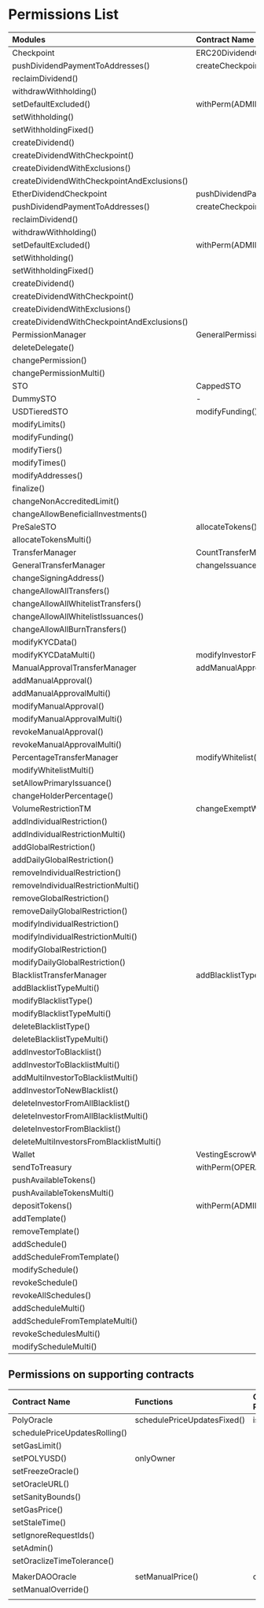 # Permissions List

|  Modules |  Contract Name |  Functions |  Current Permissions |
| :--- | :--- | :--- | :--- |
|  Checkpoint | ERC20DividendCheckpoint | pushDividendPayment\(\) |  withPerm\(OPERATOR\) |
| pushDividendPaymentToAddresses\(\) |  createCheckpoint\(\) |  |  |
|  reclaimDividend\(\) |  |  |  |
|  withdrawWithholding\(\) |  |  |  |
|  setDefaultExcluded\(\) |  withPerm\(ADMIN\) |  |  |
|  setWithholding\(\) |  |  |  |
|  setWithholdingFixed\(\) |  |  |  |
|  createDividend\(\) |  |  |  |
|  createDividendWithCheckpoint\(\) |  |  |  |
|  createDividendWithExclusions\(\) |  |  |  |
|  createDividendWithCheckpointAndExclusions\(\) |  |  |  |
| EtherDividendCheckpoint | pushDividendPayment\(\) |  withPerm\(OPERATOR\) |  |
| pushDividendPaymentToAddresses\(\) |  createCheckpoint\(\) |  |  |
|  reclaimDividend\(\) |  |  |  |
|  withdrawWithholding\(\) |  |  |  |
|  setDefaultExcluded\(\) |  withPerm\(ADMIN\) |  |  |
|  setWithholding\(\) |  |  |  |
|  setWithholdingFixed\(\) |  |  |  |
|  createDividend\(\) |  |  |  |
|  createDividendWithCheckpoint\(\) |  |  |  |
|  createDividendWithExclusions\(\) |  |  |  |
|  createDividendWithCheckpointAndExclusions\(\) |  |  |  |
|  PermissionManager | GeneralPermissionManager | addDelegate\(\) |  withPerm\(ADMIN\) |
|  deleteDelegate\(\) |  |  |  |
|  changePermission\(\) |  |  |  |
|  changePermissionMulti\(\) |  |  |  |
| STO | CappedSTO |  - |  - |
| DummySTO |  - |  - |  |
|  USDTieredSTO |  modifyFunding\(\) |  onlyOwner |  |
|  modifyLimits\(\) |  |  |  |
|  modifyFunding\(\) |  |  |  |
|  modifyTiers\(\) |  |  |  |
|  modifyTimes\(\) |  |  |  |
|  modifyAddresses\(\) |  |  |  |
|  finalize\(\) |  |  |  |
|  changeNonAccreditedLimit\(\) |  |  |  |
|  changeAllowBeneficialInvestments\(\) |  |  |  |
| PreSaleSTO | allocateTokens\(\) | withPerm\(ADMIN\) |  |
| allocateTokensMulti\(\) |  |  |  |
| TransferManager | CountTransferManager | changeHolderCount\(\) | withPerm\(ADMIN\) |
| GeneralTransferManager | changeIssuanceAddress\(\) | withPerm\(ADMIN\) |  |
| changeSigningAddress\(\) |  |  |  |
| changeAllowAllTransfers\(\) |  |  |  |
| changeAllowAllWhitelistTransfers\(\) |  |  |  |
| changeAllowAllWhitelistIssuances\(\) |  |  |  |
| changeAllowAllBurnTransfers\(\) |  |  |  |
| modifyKYCData\(\) |  |  |  |
| modifyKYCDataMulti\(\) | modifyInvestorFlag | modifyInvestorFlagMulti |  |
| ManualApprovalTransferManager | addManualApproval\(\) | withPerm\(ADMIN\) |  |
| addManualApproval\(\) |  |  |  |
| addManualApprovalMulti\(\) |  |  |  |
| modifyManualApproval\(\) |  |  |  |
| modifyManualApprovalMulti\(\) |  |  |  |
| revokeManualApproval\(\) |  |  |  |
| revokeManualApprovalMulti\(\) |  |  |  |
| PercentageTransferManager | modifyWhitelist\(\) | withPerm\(ADMIN\) |  |
|  modifyWhitelistMulti\(\) |  |  |  |
|  setAllowPrimaryIssuance\(\) |  |  |  |
|  changeHolderPercentage\(\) |  |  |  |
|  VolumeRestrictionTM |  changeExemptWalletList\(\) |  withPerm\(ADMIN\) |  |
| addIndividualRestriction\(\) |  |  |  |
| addIndividualRestrictionMulti\(\) |  |  |  |
| addGlobalRestriction\(\) |  |  |  |
| addDailyGlobalRestriction\(\) |  |  |  |
| removeIndividualRestriction\(\) |  |  |  |
| removeIndividualRestrictionMulti\(\) |  |  |  |
| removeGlobalRestriction\(\) |  |  |  |
| removeDailyGlobalRestriction\(\) |  |  |  |
| modifyIndividualRestriction\(\) |  |  |  |
| modifyIndividualRestrictionMulti\(\) |  |  |  |
| modifyGlobalRestriction\(\) |  |  |  |
| modifyDailyGlobalRestriction\(\) |  |  |  |
|  BlacklistTransferManager |  addBlacklistType\(\) |  withPerm\(ADMIN\) |  |
|  addBlacklistTypeMulti\(\) |  |  |  |
|  modifyBlacklistType\(\) |  |  |  |
|  modifyBlacklistTypeMulti\(\) |  |  |  |
|  deleteBlacklistType\(\) |  |  |  |
|  deleteBlacklistTypeMulti\(\) |  |  |  |
|  addInvestorToBlacklist\(\) |  |  |  |
|  addInvestorToBlacklistMulti\(\) |  |  |  |
|  addMultiInvestorToBlacklistMulti\(\) |  |  |  |
|  addInvestorToNewBlacklist\(\) |  |  |  |
|  deleteInvestorFromAllBlacklist\(\) |  |  |  |
|  deleteInvestorFromAllBlacklistMulti\(\) |  |  |  |
|  deleteInvestorFromBlacklist\(\) |  |  |  |
|  deleteMultiInvestorsFromBlacklistMulti\(\) |  |  |  |
| Wallet | VestingEscrowWallet | changeTreasuryWallet\(\) | onlyOwner |
| sendToTreasury | withPerm\(OPERATOR\) |  |  |
| pushAvailableTokens\(\) |  |  |  |
| pushAvailableTokensMulti\(\) |  |  |  |
| depositTokens\(\) | withPerm\(ADMIN\) |  |  |
| addTemplate\(\) |  |  |  |
| removeTemplate\(\) |  |  |  |
| addSchedule\(\) |  |  |  |
| addScheduleFromTemplate\(\) |  |  |  |
| modifySchedule\(\) |  |  |  |
| revokeSchedule\(\) |  |  |  |
| revokeAllSchedules\(\) |  |  |  |
| addScheduleMulti\(\) |  |  |  |
| addScheduleFromTemplateMulti\(\) |  |  |  |
| revokeSchedulesMulti\(\) |  |  |  |
| modifyScheduleMulti\(\) |  |  |  |

## Permissions on supporting contracts

|  Contract Name |  Functions |  Current Permissions |
| :--- | :--- | :--- |
|  PolyOracle |  schedulePriceUpdatesFixed\(\) |  isAdminOrOwner |
|  schedulePriceUpdatesRolling\(\) |  |  |
|  setGasLimit\(\) |  |  |
|  setPOLYUSD\(\) |  onlyOwner |  |
|  setFreezeOracle\(\) |  |  |
|  setOracleURL\(\) |  |  |
|  setSanityBounds\(\) |  |  |
|  setGasPrice\(\) |  |  |
|  setStaleTime\(\) |  |  |
|  setIgnoreRequestIds\(\) |  |  |
|  setAdmin\(\) |  |  |
|  setOraclizeTimeTolerance\(\) |  |  |
|  |  |  |
|  MakerDAOOracle |  setManualPrice\(\) |  onlyOwner |
|  setManualOverride\(\) |  |  |
|  |  |  |

